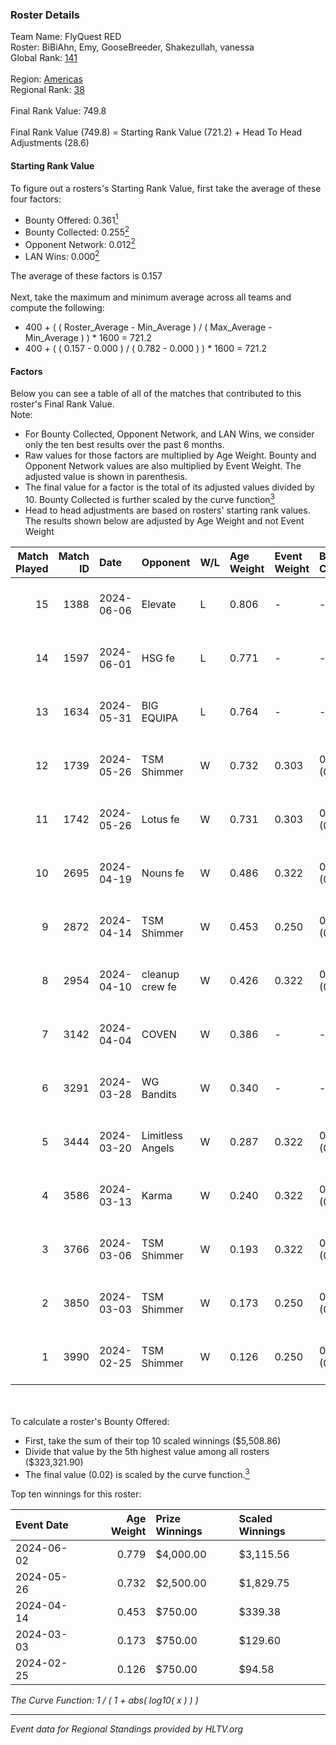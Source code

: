 ### Roster Details<br />
Team Name: FlyQuest RED<br />
Roster: BiBiAhn, Emy, GooseBreeder, Shakezullah, vanessa<br />
Global Rank: [141](../standings_global.md)<br />
<br />
Region: [Americas]( ../standings_americas.md)<br />
Regional Rank: [38]( ../standings_americas.md)<br />
<br />
Final Rank Value:  749.8<br />
<br />
Final Rank Value (749.8) = Starting Rank Value (721.2) + Head To Head Adjustments (28.6)<br />

#### Starting Rank Value<br />
To figure out a rosters's Starting Rank Value, first take the average of these four factors:<br />
- Bounty Offered: 0.361[<sup>1</sup>](#table2)
- Bounty Collected: 0.255[<sup>2</sup>](#table1)
- Opponent Network: 0.012[<sup>2</sup>](#table1)
- LAN Wins: 0.000[<sup>2</sup>](#table1)

The average of these factors is 0.157<br />
<br />
Next, take the maximum and minimum average across all teams and compute the following:<br />
- 400 + ( ( Roster_Average - Min_Average ) / ( Max_Average - Min_Average ) ) * 1600 = 721.2
- 400 + ( ( 0.157 - 0.000 ) / ( 0.782 - 0.000 ) ) * 1600 = 721.2


#### Factors<br />
Below you can see a table of all of the matches that contributed to this roster's Final Rank Value.<br />
Note:<br />

- For Bounty Collected, Opponent Network, and LAN Wins, we consider only the ten best results over the past 6 months.
- Raw values for those factors are multiplied by Age Weight. Bounty and Opponent Network values are also multiplied by Event Weight. The adjusted value is shown in parenthesis.
- The final value for a factor is the total of its adjusted values divided by 10. Bounty Collected is further scaled by the curve function[<sup>3</sup>](#curveFunction)
- Head to head adjustments are based on rosters' starting rank values. The results shown below are adjusted by Age Weight and not Event Weight
<span id="table1"></span><br />


| Match Played | Match ID | Date       | Opponent         | W/L | Age Weight | Event Weight | Bounty Collected | Opponent Network | LAN Wins  | H2H Adj. | Roster                                           |
| -: | -: | :- | :- | :- | :- | :- | :- | :- | :- | -: | :- |
|           15 |     1388 | 2024-06-06 | Elevate          | L   | 0.806      | -            | -                | -                | -         |    -5.26 | BiBiAhn, Emy, GooseBreeder, Shakezullah, vanessa |
|           14 |     1597 | 2024-06-01 | HSG fe           | L   | 0.771      | -            | -                | -                | -         |    -9.76 | BiBiAhn, Emy, GooseBreeder, Kaoday, vanessa      |
|           13 |     1634 | 2024-05-31 | BIG EQUIPA       | L   | 0.764      | -            | -                | -                | -         |   -11.71 | BiBiAhn, Emy, GooseBreeder, Kaoday, vanessa      |
|           12 |     1739 | 2024-05-26 | TSM Shimmer      | W   | 0.732      | 0.303        | 0.020 (0.004)    | 0.199 (0.044)    | 0 (0.000) |    10.59 | BiBiAhn, Emy, GooseBreeder, Kaoday, vanessa      |
|           11 |     1742 | 2024-05-26 | Lotus fe         | W   | 0.731      | 0.303        | 0.005 (0.001)    | 0.038 (0.008)    | 0 (0.000) |     7.87 | BiBiAhn, Emy, GooseBreeder, Kaoday, vanessa      |
|           10 |     2695 | 2024-04-19 | Nouns fe         | W   | 0.486      | 0.322        | 0.003 (0.001)    | 0.034 (0.005)    | 0 (0.000) |     5.29 | BiBiAhn, Emy, GooseBreeder, Kaoday, vanessa      |
|            9 |     2872 | 2024-04-14 | TSM Shimmer      | W   | 0.453      | 0.250        | 0.020 (0.002)    | 0.199 (0.023)    | 0 (0.000) |     6.72 | BiBiAhn, Emy, GooseBreeder, Kaoday, vanessa      |
|            8 |     2954 | 2024-04-10 | cleanup crew fe  | W   | 0.426      | 0.322        | 0.002 (0.000)    | 0.021 (0.003)    | 0 (0.000) |     4.52 | BiBiAhn, Emy, GooseBreeder, Kaoday, vanessa      |
|            7 |     3142 | 2024-04-04 | COVEN            | W   | 0.386      | -            | -                | -                | 0 (0.000) |     2.77 | BiBiAhn, Emy, GooseBreeder, Kaoday, vanessa      |
|            6 |     3291 | 2024-03-28 | WG Bandits       | W   | 0.340      | -            | -                | -                | 0 (0.000) |     3.62 | BiBiAhn, Emy, GooseBreeder, Kaoday, vanessa      |
|            5 |     3444 | 2024-03-20 | Limitless Angels | W   | 0.287      | 0.322        | 0.003 (0.000)    | 0.048 (0.004)    | 0 (0.000) |     3.50 | BiBiAhn, Emy, GooseBreeder, Kaoday, vanessa      |
|            4 |     3586 | 2024-03-13 | Karma            | W   | 0.240      | 0.322        | 0.004 (0.000)    | 0.072 (0.006)    | 0 (0.000) |     3.02 | BiBiAhn, Emy, GooseBreeder, Kaoday, vanessa      |
|            3 |     3766 | 2024-03-06 | TSM Shimmer      | W   | 0.193      | 0.322        | 0.020 (0.001)    | 0.199 (0.012)    | 0 (0.000) |     2.89 | BiBiAhn, Emy, GooseBreeder, Kaoday, vanessa      |
|            2 |     3850 | 2024-03-03 | TSM Shimmer      | W   | 0.173      | 0.250        | 0.020 (0.001)    | 0.199 (0.009)    | -         |     2.62 | BiBiAhn, Emy, GooseBreeder, Kaoday, vanessa      |
|            1 |     3990 | 2024-02-25 | TSM Shimmer      | W   | 0.126      | 0.250        | 0.020 (0.001)    | 0.199 (0.006)    | -         |     1.94 | BiBiAhn, Emy, GooseBreeder, Kaoday, vanessa      |

<br />
<span id="table2"></span><br />
To calculate a roster's Bounty Offered:<br />

- First, take the sum of their top 10 scaled winnings ($5,508.86)
- Divide that value by the 5th highest value among all rosters ($323,321.90)
- The final value (0.02) is scaled by the curve function.[<sup>3</sup>](#curveFunction)

Top ten winnings for this roster:<br />

| Event Date | Age Weight | Prize Winnings | Scaled Winnings |
| :- | -: | :- | :- |
| 2024-06-02 |      0.779 | $4,000.00      | $3,115.56       |
| 2024-05-26 |      0.732 | $2,500.00      | $1,829.75       |
| 2024-04-14 |      0.453 | $750.00        | $339.38         |
| 2024-03-03 |      0.173 | $750.00        | $129.60         |
| 2024-02-25 |      0.126 | $750.00        | $94.58          |


<span id="curveFunction"></span>_The Curve Function: 1 / ( 1 + abs( log10( x ) ) )_<br />

---
_Event data for Regional Standings provided by HLTV.org_<br />
